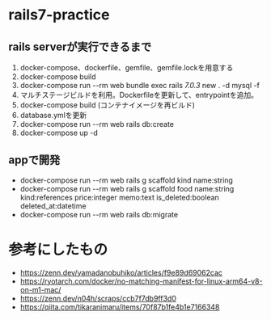 # rails7-practice

## rails serverが実行できるまで

1. docker-compose、dockerfile、gemfile、gemfile.lockを用意する
2. docker-compose build
3. docker-compose run --rm web bundle exec rails _7.0.3_ new . -d mysql -f
4. マルチステージビルドを利用。Dockerfileを更新して、entrypointを追加。
5. docker-compose build (コンテナイメージを再ビルド)
6. database.ymlを更新
7. docker-compose run --rm web rails db:create
8. docker-compose up -d

## appで開発

- docker-compose run --rm web rails g scaffold kind name:string
- docker-compose run --rm web rails g scaffold food name:string kind:references price:integer memo:text is_deleted:boolean deleted_at:datetime
- docker-compose run --rm web rails db:migrate

# 参考にしたもの
- https://zenn.dev/yamadanobuhiko/articles/f9e89d69062cac
- https://ryotarch.com/docker/no-matching-manifest-for-linux-arm64-v8-on-m1-mac/
- https://zenn.dev/n04h/scraps/ccb7f7db9ff3d0
- https://qiita.com/tikaranimaru/items/70f87b1fe4b1e7166348
